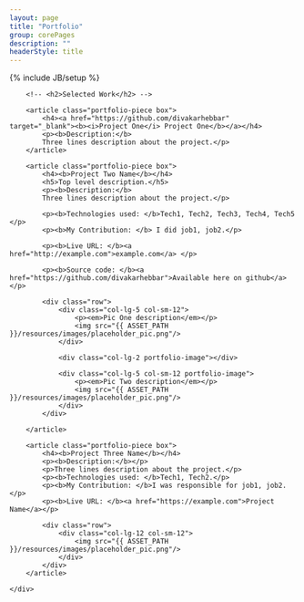 ```yaml
---
layout: page
title: "Portfolio"
group: corePages
description: ""
headerStyle: title
---
```

{% include JB/setup %}

<div class="row justify-center">
	<div id="portfolio" class="col-lg-8 col-md-10 col-12">

		<!-- <h2>Selected Work</h2> -->

		<article class="portfolio-piece box">
			<h4><a href="https://github.com/divakarhebbar" target="_blank"><b><i>Project One</i> Project One</b></a></h4>
			<p><b>Description:</b> 
			Three lines description about the project.</p>
		</article>

		<article class="portfolio-piece box">
			<h4><b>Project Two Name</b></h4>
			<h5>Top level description.</h5>
			<p><b>Description:</b> 
			Three lines description about the project.</p>

			<p><b>Technologies used: </b>Tech1, Tech2, Tech3, Tech4, Tech5 </p>
			<p><b>My Contribution: </b> I did job1, job2.</p>

			<p><b>Live URL: </b><a href="http://example.com">example.com</a> </p>

			<p><b>Source code: </b><a href="https://github.com/divakarhebbar">Available here on github</a></p>

			<div class="row">
				<div class="col-lg-5 col-sm-12">
					<p><em>Pic One description</em></p>
					<img src="{{ ASSET_PATH }}/resources/images/placeholder_pic.png"/>
				</div>

				<div class="col-lg-2 portfolio-image"></div>

				<div class="col-lg-5 col-sm-12 portfolio-image">
					<p><em>Pic Two description</em></p>
					<img src="{{ ASSET_PATH }}/resources/images/placeholder_pic.png"/> 
				</div>
			</div>

		</article>

		<article class="portfolio-piece box">
			<h4><b>Project Three Name</b></h4>
			<p><b>Description:</b></p> 
			<p>Three lines description about the project.</p>
            <p><b>Technologies used: </b>Tech1, Tech2.</p>
			<p><b>My Contribution: </b>I was responsible for job1, job2.</p>
			<p><b>Live URL: </b><a href="https://example.com">Project Name</a></p>

			<div class="row">
				<div class="col-lg-12 col-sm-12">
					<img src="{{ ASSET_PATH }}/resources/images/placeholder_pic.png"/>
				</div>
			</div>
		</article>

	</div>
</div>
